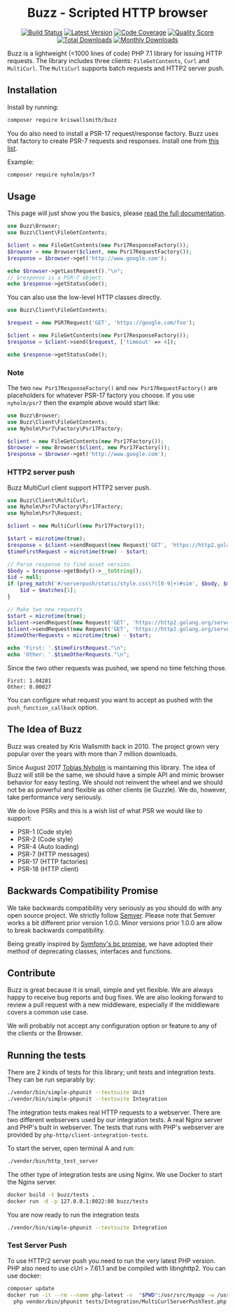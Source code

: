<h1 align="center">Buzz - Scripted HTTP browser</h1>

<div align="center">

[![Build Status](https://img.shields.io/travis/kriswallsmith/Buzz/master.svg?style=flat-square)](https://travis-ci.org/kriswallsmith/Buzz)
[![Latest Version](https://img.shields.io/github/release/kriswallsmith/Buzz.svg?style=flat-square)](https://github.com/kriswallsmith/Buzz/releases)
[![Code Coverage](https://img.shields.io/scrutinizer/coverage/g/kriswallsmith/Buzz.svg?style=flat-square)](https://scrutinizer-ci.com/g/kriswallsmith/Buzz)
[![Quality Score](https://img.shields.io/scrutinizer/g/kriswallsmith/Buzz.svg?style=flat-square)](https://scrutinizer-ci.com/g/kriswallsmith/Buzz)
[![Total Downloads](https://img.shields.io/packagist/dt/kriswallsmith/buzz.svg?style=flat-square)](https://packagist.org/packages/kriswallsmith/buzz)
[![Monthly Downloads](https://img.shields.io/packagist/dm/kriswallsmith/buzz.svg?style=flat-square)](https://packagist.org/packages/kriswallsmith/buzz)

</div>

Buzz is a lightweight (<1000 lines of code) PHP 7.1 library for issuing HTTP requests. The library includes three
clients: `FileGetContents`, `Curl` and `MultiCurl`. The `MultiCurl` supports batch requests and HTTP2 server push. 

## Installation

Install by running:

```bash
composer require kriswallsmith/buzz
```

You do also need to install a PSR-17 request/response factory. Buzz uses that factory
to create PSR-7 requests and responses. Install one from [this list](https://packagist.org/providers/psr/http-factory-implementation).

Example: 

```bash
composer require nyholm/psr7
```

## Usage

This page will just show you the basics, please [read the full documentation](doc/).

```php
use Buzz\Browser;
use Buzz\Client\FileGetContents;

$client = new FileGetContents(new Psr17ResponseFactory());
$browser = new Browser($client, new Psr17RequestFactory());
$response = $browser->get('http://www.google.com');

echo $browser->getLastRequest()."\n";
// $response is a PSR-7 object.
echo $response->getStatusCode();
```

You can also use the low-level HTTP classes directly.

```php
use Buzz\Client\FileGetContents;

$request = new PSR7Request('GET', 'https://google.com/foo');

$client = new FileGetContents(new Psr17ResponseFactory());
$response = $client->send($request, ['timeout' => 4]);

echo $response->getStatusCode();
```

### Note

The two `new Psr17ResponseFactory()` and `new Psr17RequestFactory()` are placeholders 
for whatever PSR-17 factory you choose. If you use `nyholm/psr7` then the example above
would start like: 

```php
use Buzz\Browser;
use Buzz\Client\FileGetContents;
use Nyholm\Psr7\Factory\Psr17Factory;

$client = new FileGetContents(new Psr17Factory());
$browser = new Browser($client, new Psr17Factory());
$response = $browser->get('http://www.google.com');
```

### HTTP2 server push

Buzz MultiCurl client support HTTP2 server push. 

```php
use Buzz\Client\MultiCurl;
use Nyholm\Psr7\Factory\Psr17Factory;
use Nyholm\Psr7\Request;

$client = new MultiCurl(new Psr17Factory());

$start = microtime(true);
$response = $client->sendRequest(new Request('GET', 'https://http2.golang.org/serverpush', [], null, '2.0'));
$timeFirstRequest = microtime(true) - $start;

// Parse response to find asset version. 
$body = $response->getBody()->__toString();
$id = null;
if (preg_match('#/serverpush/static/style.css\?([0-9]+)#sim', $body, $matches)) {
    $id = $matches[1];
}

// Make two new requests
$start = microtime(true);
$client->sendRequest(new Request('GET', 'https://http2.golang.org/serverpush/static/style.css?'.$id));
$client->sendRequest(new Request('GET', 'https://http2.golang.org/serverpush/static/playground.js?'.$id));
$timeOtherRequests = microtime(true) - $start;

echo 'First: '.$timeFirstRequest."\n";
echo 'Other: '.$timeOtherRequests."\n";
```

Since the two other requests was pushed, we spend no time fetching those. 
```
First: 1.04281
Other: 0.00027
```

You can configure what request you want to accept as pushed with the `push_function_callback` option.

## The Idea of Buzz

Buzz was created by Kris Wallsmith back in 2010. The project grown very popular over the years with more than 7 million
downloads.

Since August 2017 [Tobias Nyholm](http://tnyholm.se) is maintaining this library. The idea of Buzz will still be the same,
we should have a simple API and mimic browser behavior for easy testing. We should not reinvent the wheel and we should
not be as powerful and flexible as other clients (ie Guzzle). We do, however, take performance very seriously.

We do love PSRs and this is a wish list of what PSR we would like to support:

* PSR-1 (Code style)
* PSR-2 (Code style)
* PSR-4 (Auto loading)
* PSR-7 (HTTP messages)
* PSR-17 (HTTP factories)
* PSR-18 (HTTP client)

## Backwards Compatibility Promise

We take backwards compatibility very seriously as you should do with any open source project. We strictly follow [Semver](http://semver.org/).
Please note that Semver works a bit different prior version 1.0.0. Minor versions prior 1.0.0 are allow to break backwards
compatibility.

Being greatly inspired by [Symfony's bc promise](https://symfony.com/doc/current/contributing/code/bc.html), we have adopted
their method of deprecating classes, interfaces and functions.

## Contribute

Buzz is great because it is small, simple and yet flexible. We are always happy to receive bug reports and bug fixes. We 
are also looking forward to review a pull request with a new middleware, especially if the middleware covers a common
use case. 

We will probably not accept any configuration option or feature to any of the clients or the Browser. 

## Running the tests

There are 2 kinds of tests for this library; unit tests and integration tests. They can be run separably by:

```bash
./vendor/bin/simple-phpunit --testsuite Unit
./vendor/bin/simple-phpunit --testsuite Integration
```

The integration tests makes real HTTP requests to a webserver. There are two different
webservers used by our integration tests. A real Nginx server and PHP's built in webserver.
The tests that runs with PHP's webserver are provided by `php-http/client-integration-tests`.

To start the server, open terminal A and run:

```bash
./vendor/bin/http_test_server
```

The other type of integration tests are using Nginx. We use Docker to start the
Nginx server.

```bash
docker build -t buzz/tests .
docker run -d -p 127.0.0.1:8022:80 buzz/tests
```

You are now ready to run the integration tests

```bash
./vendor/bin/simple-phpunit --testsuite Integration
```

### Test Server Push

To use HTTP/2 server push you need to run the very latest PHP version. PHP also need to use cUrl > 7.61.1 
and be compiled with libnghttp2. 
You can use docker: 

```bash
composer update
docker run -it --rm --name php-latest -v  "$PWD":/usr/src/myapp -w /usr/src/myapp tommymuehle/docker-alpine-php-nightly \
  php vendor/bin/phpunit tests/Integration/MultiCurlServerPushTest.php
```
